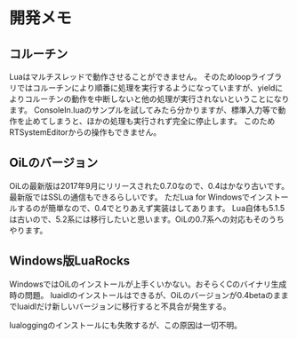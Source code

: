 # 開発メモ
## コルーチン
Luaはマルチスレッドで動作させることができません。
そのためloopライブラリではコルーチンにより順番に処理を実行するようになっていますが、yieldによりコルーチンの動作を中断しないと他の処理が実行されないということになります。
ConsoleIn.luaのサンプルを試してみたら分かりますが、標準入力等で動作を止めてしまうと、ほかの処理も実行されず完全に停止します。
このためRTSystemEditorからの操作もできません。

## OiLのバージョン
OiLの最新版は2017年9月にリリースされた0.7.0なので、0.4はかなり古いです。最新版ではSSLの通信もできるらしいです。
ただLua for Windowsでインストールするのが簡単なので、0.4でとりあえず実装はしてあります。
Lua自体も5.1.5は古いので、5.2系には移行したいと思います。OiLの0.7系への対応もそのうちやります。

## Windows版LuaRocks

WindowsではOiLのインストールが上手くいかない。おそらくCのバイナリ生成時の問題。
luaidlのインストールはできるが、OiLのバージョンが0.4betaのままでluaidlだけ新しいバージョンに移行すると不具合が発生する。

lualoggingのインストールにも失敗するが、この原因は一切不明。
